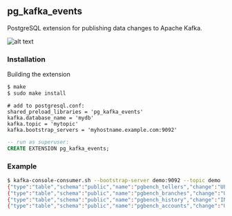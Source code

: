 ## pg_kafka_events

PostgreSQL extension for publishing data changes to Apache Kafka.

![alt text](http://kafka.apache.org/images/kafka_diagram.png "Kafka")

### Installation

Building the extension

```bash
$ make
$ sudo make install
```

```
# add to postgresql.conf:
shared_preload_libraries = 'pg_kafka_events'
kafka.database_name = 'mydb'
kafka.topic = 'mytopic'
kafka.bootstrap_servers = 'myhostname.example.com:9092'
```

```sql
-- run as superuser:
CREATE EXTENSION pg_kafka_events;
```

### Example

```bash
$ kafka-console-consumer.sh --bootstrap-server demo:9092 --topic demo
{"type":"table","schema":"public","name":"pgbench_tellers","change":"UPDATE","key":{"tid":3},"data":{"tid":3,"bid":1,"tbalance":-6035,"filler":null}}
{"type":"table","schema":"public","name":"pgbench_branches","change":"UPDATE","key":{"bid":1},"data":{"bid":1,"bbalance":-986138,"filler":null}}
{"type":"table","schema":"public","name":"pgbench_history","change":"INSERT","data":{"tid":3,"bid":1,"aid":3567,"delta":-3678,"mtime":"2017-09-15 17:16:29.537082","filler":null}}
{"type":"table","schema":"public","name":"pgbench_accounts","change":"UPDATE","key":{"aid":96970},"data":{"aid":96970,"bid":1,"abalance":425,"filler":"  "}}
```
